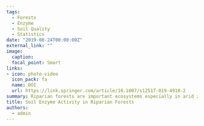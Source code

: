 ```yaml
---
tags:
  - Forests
  - Enzyme
  - Soil Quality
  - Statistics
date: "2019-08-24T00:00:00Z"
external_link: ""
image:
  caption: 
  focal_point: Smart
links:
- icon: photo-video
  icon_pack: fa
  name: DOI
  url: https://link.springer.com/article/10.1007/s12517-019-4910-2
summary: Riparian forests are important ecosystems especially in arid zones but no information is available about soil enzyme activity in this ecosystem. Therefore, the objectives of this study were to explore some soil enzyme activities and investigate which soil physico-chemical factors affect these soil enzyme activities in riparian forests the most. 
title: Soil Enzyme Activity in Riparian Forests
authors: 
  - admin
---
```

